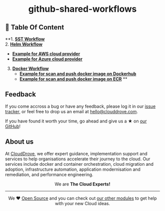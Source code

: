 <h1 align="center">github-shared-workflows</h1>

## 🚀 Table Of Content
**1. [**SST Workflow**](https://github.com/clouddrove/github-shared-workflows/tree/issue_357#sst-workflow)   
2. [**Helm Workflow**](https://github.com/clouddrove/github-shared-workflows/tree/issue_357#helm-workflow)
   * [**Example for AWS cloud provider**](https://github.com/clouddrove/github-shared-workflows/tree/issue_357#example-for-aws-cloud-provider)
   * [**Example for Azure cloud provider**](https://github.com/clouddrove/github-shared-workflows/tree/issue_357#example-for-aws-cloud-provider) 
3. [**Docker Workflow**](https://github.com/clouddrove/github-shared-workflows/tree/issue_357#docker-workflow)
   * [**Example for scan and push docker image on Dockerhub**](https://github.com/clouddrove/github-shared-workflows/tree/issue_357#example-for-scan-and-push-docker-image-on-dockerhub)
   * [**Example for scan and push docker image on ECR**](https://github.com/clouddrove/github-shared-workflows/tree/issue_357#example-for-scan-and-push-docker-image-on-ecr)
**

## Feedback 
If you come accross a bug or have any feedback, please log it in our [issue tracker](https://github.com/clouddrove/terraform-azure-aks/issues), or feel free to drop us an email at [hello@clouddrove.com](mailto:hello@clouddrove.com).

If you have found it worth your time, go ahead and give us a ★ on [our GitHub](https://github.com/clouddrove/terraform-azure-aks)!

## About us

At [CloudDrove][website], we offer expert guidance, implementation support and services to help organisations accelerate their journey to the cloud. Our services include docker and container orchestration, cloud migration and adoption, infrastructure automation, application modernisation and remediation, and performance engineering.

<p align="center">We are <b> The Cloud Experts!</b></p>
<hr />
<p align="center">We ❤️  <a href="https://github.com/clouddrove">Open Source</a> and you can check out <a href="https://github.com/clouddrove">our other modules</a> to get help with your new Cloud ideas.</p>

  [website]: https://clouddrove.com
  [github]: https://github.com/clouddrove
  [linkedin]: https://cpco.io/linkedin
  [twitter]: https://twitter.com/clouddrove/
  [email]: https://clouddrove.com/contact-us.html
  [terraform_modules]: https://github.com/clouddrove?utf8=%E2%9C%93&q=terraform-&type=&language=